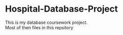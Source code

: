 # Hospital-Database-Project
This is my database coursework project. <br />
Most of then files in this repsitory
